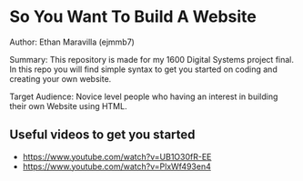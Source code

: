 # So You Want To Build A Website

Author: Ethan Maravilla (ejmmb7)

Summary: This repository is made for my 1600 Digital Systems project final. In this repo you will find simple syntax to get you started on coding and creating your own website. 

Target Audience: Novice level people who having an interest in building their own Website using HTML.

## Useful videos to get you started
* https://www.youtube.com/watch?v=UB1O30fR-EE
* https://www.youtube.com/watch?v=PlxWf493en4
